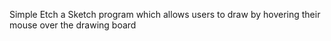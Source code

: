 Simple Etch a Sketch program which allows users to draw by hovering their mouse over the drawing board